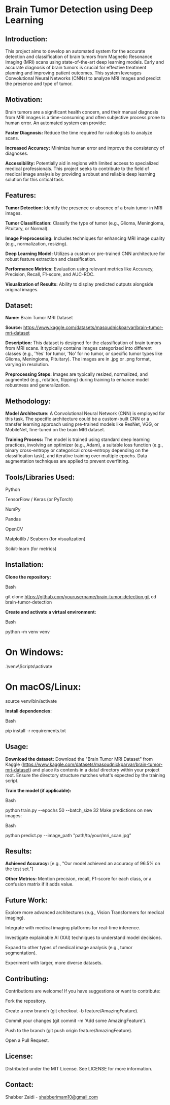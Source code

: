 # Brain Tumor Detection using Deep Learning


## Introduction:

This project aims to develop an automated system for the accurate detection and classification of brain tumors from Magnetic Resonance Imaging (MRI) scans using state-of-the-art deep learning models. Early and accurate diagnosis of brain tumors is crucial for effective treatment planning and improving patient outcomes. This system leverages Convolutional Neural Networks (CNNs) to analyze MRI images and predict the presence and type of tumor.

## Motivation:

Brain tumors are a significant health concern, and their manual diagnosis from MRI images is a time-consuming and often subjective process prone to human error. An automated system can provide:

**Faster Diagnosis:** Reduce the time required for radiologists to analyze scans.

**Increased Accuracy:** Minimize human error and improve the consistency of diagnoses.

**Accessibility:** Potentially aid in regions with limited access to specialized medical professionals. This project seeks to contribute to the field of medical image analysis by providing a robust and reliable deep learning solution for this critical task.

## Features:

**Tumor Detection:** Identify the presence or absence of a brain tumor in MRI images.

**Tumor Classification:** Classify the type of tumor (e.g., Glioma, Meningioma, Pituitary, or Normal).

**Image Preprocessing:** Includes techniques for enhancing MRI image quality (e.g., normalization, resizing).

**Deep Learning Model:** Utilizes a custom or pre-trained CNN architecture for robust feature extraction and classification.

**Performance Metrics:** Evaluation using relevant metrics like Accuracy, Precision, Recall, F1-score, and AUC-ROC.

**Visualization of Results:** Ability to display predicted outputs alongside original images.

## Dataset:

**Name:** Brain Tumor MRI Dataset

**Source:** https://www.kaggle.com/datasets/masoudnickparvar/brain-tumor-mri-dataset

**Description:** This dataset is designed for the classification of brain tumors from MRI scans. It typically contains images categorized into different classes (e.g., 'Yes' for tumor, 'No' for no tumor, or specific tumor types like Glioma, Meningioma, Pituitary). The images are in .jpg or .png format, varying in resolution.

**Preprocessing Steps:** Images are typically resized, normalized, and augmented (e.g., rotation, flipping) during training to enhance model robustness and generalization.

## Methodology:

**Model Architecture:** A Convolutional Neural Network (CNN) is employed for this task. The specific architecture could be a custom-built CNN or a transfer learning approach using pre-trained models like ResNet, VGG, or MobileNet, fine-tuned on the brain MRI dataset.

**Training Process:** The model is trained using standard deep learning practices, involving an optimizer (e.g., Adam), a suitable loss function (e.g., binary cross-entropy or categorical cross-entropy depending on the classification task), and iterative training over multiple epochs. Data augmentation techniques are applied to prevent overfitting.

## Tools/Libraries Used:

Python

TensorFlow / Keras (or PyTorch)

NumPy

Pandas

OpenCV

Matplotlib / Seaborn (for visualization)

Scikit-learn (for metrics)

## Installation:

**Clone the repository:**

Bash

git clone https://github.com/yourusername/brain-tumor-detection.git
cd brain-tumor-detection

**Create and activate a virtual environment:**

Bash

python -m venv venv
# On Windows:
.\venv\Scripts\activate
# On macOS/Linux:
source venv/bin/activate

**Install dependencies:**

Bash

pip install -r requirements.txt

## Usage:

**Download the dataset:**
Download the "Brain Tumor MRI Dataset" from Kaggle (https://www.kaggle.com/datasets/masoudnickparvar/brain-tumor-mri-dataset) and place its contents in a data/ directory within your project root. Ensure the directory structure matches what's expected by the training script.

**Train the model (if applicable):**

Bash

python train.py --epochs 50 --batch_size 32
Make predictions on new images:

Bash

python predict.py --image_path "path/to/your/mri_scan.jpg"

## Results:
**Achieved Accuracy:** [e.g., "Our model achieved an accuracy of 96.5% on the test set."]

**Other Metrics:** Mention precision, recall, F1-score for each class, or a confusion matrix if it adds value.


## Future Work:
Explore more advanced architectures (e.g., Vision Transformers for medical imaging).

Integrate with medical imaging platforms for real-time inference.

Investigate explainable AI (XAI) techniques to understand model decisions.

Expand to other types of medical image analysis (e.g., tumor segmentation).

Experiment with larger, more diverse datasets.

## Contributing:
Contributions are welcome! If you have suggestions or want to contribute:

Fork the repository.

Create a new branch (git checkout -b feature/AmazingFeature).

Commit your changes (git commit -m 'Add some AmazingFeature').

Push to the branch (git push origin feature/AmazingFeature).

Open a Pull Request.

## License:

Distributed under the MIT License. See LICENSE for more information.

## Contact:

Shabber Zaidi - shabberimam10@gmail.com
